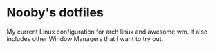 Nooby's dotfiles
========

My current Linux configuration for arch linux and awesome wm. It also includes other Window Managers that I want to try out.

